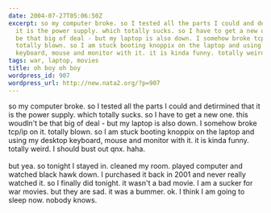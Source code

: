 ```yaml
---
date: 2004-07-27T05:06:50Z
excerpt: so my computer broke. so I tested all the parts I could and detirmined that
  it is the power supply. which totally sucks. so I have to get a new one. this woudln't
  be that big of deal - but my laptop is also down. I somehow broke tcp/ip on it.
  totally blown. so I am stuck booting knoppix on the laptop and using my desktop
  keyboard, mouse and monitor with it. it is kinda funny. totally weird. I sh...
tags: war, laptop, movies
title: oh boy oh boy
wordpress_id: 907
wordpress_url: http://new.nata2.org/?p=907
---
```


so my computer broke. so I tested all the parts I could and detirmined that it is the power supply. which totally sucks. so I have to get a new one. this woudln't be that big of deal - but my laptop is also down. I somehow broke tcp/ip on it. totally blown. so I am stuck booting knoppix on the laptop and using my desktop keyboard, mouse and monitor with it. it is kinda funny. totally weird. I should bust out qnx. haha. <br/><br/>but yea. so tonight I stayed in. cleaned my room. played computer and watched black hawk down. I purchased it back in 2001 and never really watched it. so I finally did tonight. it wasn't a bad movie. I am a sucker for war movies. but they are sad. it was a bummer. ok. I think I am going to sleep now. nobody knows. 
